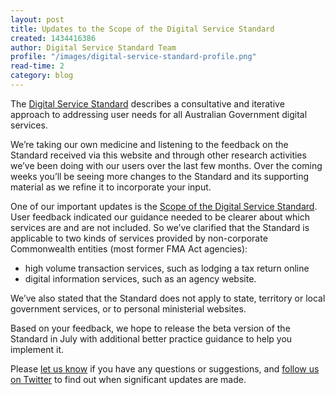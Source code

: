 ```yaml
---
layout: post
title: Updates to the Scope of the Digital Service Standard
created: 1434416386
author: Digital Service Standard Team
profile: "/images/digital-service-standard-profile.png"
read-time: 2
category: blog
---
```

The [Digital Service Standard](/for-digital-service-teams/standard/) describes a consultative and iterative approach to addressing user needs for all Australian Government digital services.

We’re taking our own medicine and listening to the feedback on the Standard received via this website and through other research activities we’ve been doing with our users over the last few months. Over the coming weeks you’ll be seeing more changes to the Standard and its supporting material as we refine it to incorporate your input.

One of our important updates is the [Scope of the Digital Service Standard](/for-digital-service-teams/standard/scope-of-standard/). User feedback indicated our guidance needed to be clearer about which services are and are not included. So we’ve clarified that the Standard is applicable to two kinds of services provided by non-corporate Commonwealth entities (most former FMA Act agencies):

- high volume transaction services, such as lodging a tax return online
- digital information services, such as an agency website.

We’ve also stated that the Standard does not apply to state, territory or local government services, or to personal ministerial websites.

Based on your feedback, we hope to release the beta version of the Standard in July with additional better practice guidance to help you implement it.

Please [let us know](mailto:standard@digital.gov.au) if you have any questions or suggestions, and [follow us on Twitter](https://twitter.com/dto) to find out when significant updates are made.
